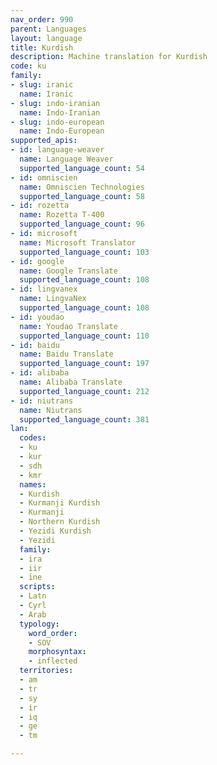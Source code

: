 ```yaml
---
nav_order: 990
parent: Languages
layout: language
title: Kurdish
description: Machine translation for Kurdish
code: ku
family:
- slug: iranic
  name: Iranic
- slug: indo-iranian
  name: Indo-Iranian
- slug: indo-european
  name: Indo-European
supported_apis:
- id: language-weaver
  name: Language Weaver
  supported_language_count: 54
- id: omniscien
  name: Omniscien Technologies
  supported_language_count: 58
- id: rozetta
  name: Rozetta T-400
  supported_language_count: 96
- id: microsoft
  name: Microsoft Translator
  supported_language_count: 103
- id: google
  name: Google Translate
  supported_language_count: 108
- id: lingvanex
  name: LingvaNex
  supported_language_count: 108
- id: youdao
  name: Youdao Translate
  supported_language_count: 110
- id: baidu
  name: Baidu Translate
  supported_language_count: 197
- id: alibaba
  name: Alibaba Translate
  supported_language_count: 212
- id: niutrans
  name: Niutrans
  supported_language_count: 381
lan:
  codes:
  - ku
  - kur
  - sdh
  - kmr
  names:
  - Kurdish
  - Kurmanji Kurdish
  - Kurmanji
  - Northern Kurdish
  - Yezidi Kurdish
  - Yezidi
  family:
  - ira
  - iir
  - ine
  scripts:
  - Latn
  - Cyrl
  - Arab
  typology:
    word_order:
    - SOV
    morphosyntax:
    - inflected
  territories:
  - am
  - tr
  - sy
  - ir
  - iq
  - ge
  - tm

---
```


